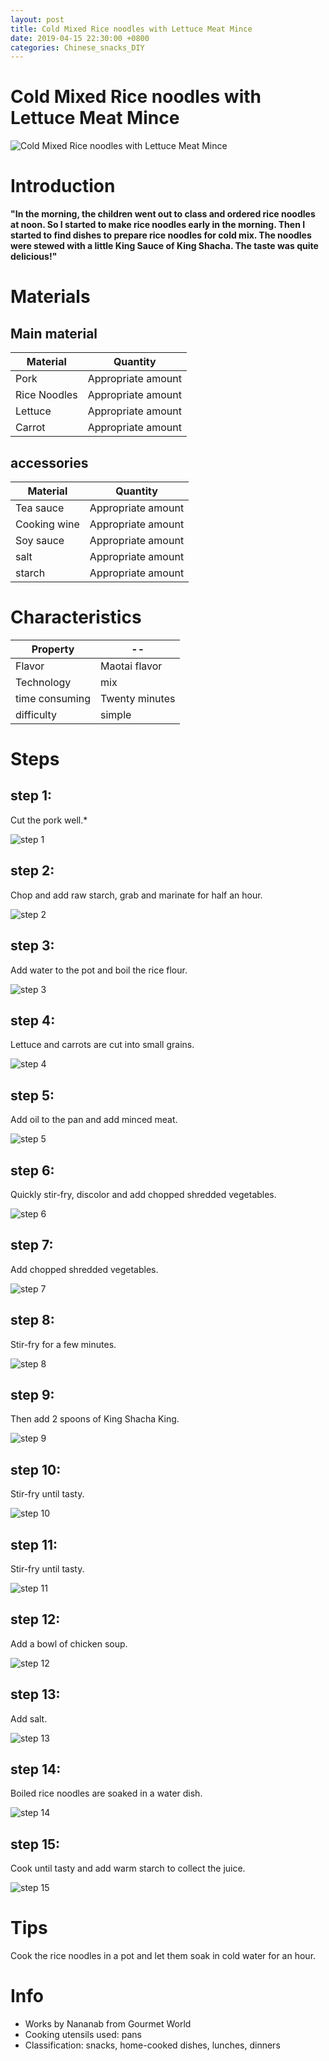 ```yaml
---
layout: post
title: Cold Mixed Rice noodles with Lettuce Meat Mince
date: 2019-04-15 22:30:00 +0800
categories: Chinese_snacks_DIY
---
```


# Cold Mixed Rice noodles with Lettuce Meat Mince

![Cold Mixed Rice noodles with Lettuce Meat Mince]({{site.baseurl}}/img/415550/415550.jpg)

# Introduction

**"In the morning, the children went out to class and ordered rice noodles at noon. So I started to make rice noodles early in the morning. Then I started to find dishes to prepare rice noodles for cold mix. The noodles were stewed with a little King Sauce of King Shacha. The taste was quite delicious!"**

# Materials


## Main material

Material|Quantity
--|--
Pork|Appropriate amount
Rice Noodles|Appropriate amount
Lettuce|Appropriate amount
Carrot|Appropriate amount

## accessories

Material|Quantity
--|--
Tea sauce|Appropriate amount
Cooking wine|Appropriate amount
Soy sauce|Appropriate amount
salt|Appropriate amount
starch|Appropriate amount

# Characteristics

Property|--
--|--
Flavor|Maotai flavor
Technology|mix
time consuming|Twenty minutes
difficulty|simple

# Steps

## step 1:

Cut the pork well.*

![step 1]({{site.baseurl}}/img/415550/1.jpg)

## step 2:

Chop and add raw starch, grab and marinate for half an hour.

![step 2]({{site.baseurl}}/img/415550/2.jpg)

## step 3:

Add water to the pot and boil the rice flour.

![step 3]({{site.baseurl}}/img/415550/3.jpg)

## step 4:

Lettuce and carrots are cut into small grains.

![step 4]({{site.baseurl}}/img/415550/4.jpg)

## step 5:

Add oil to the pan and add minced meat.

![step 5]({{site.baseurl}}/img/415550/5.jpg)

## step 6:

Quickly stir-fry, discolor and add chopped shredded vegetables.

![step 6]({{site.baseurl}}/img/415550/6.jpg)

## step 7:

Add chopped shredded vegetables.

![step 7]({{site.baseurl}}/img/415550/7.jpg)

## step 8:

Stir-fry for a few minutes.

![step 8]({{site.baseurl}}/img/415550/8.jpg)

## step 9:

Then add 2 spoons of King Shacha King.

![step 9]({{site.baseurl}}/img/415550/9.jpg)

## step 10:

Stir-fry until tasty.

![step 10]({{site.baseurl}}/img/415550/10.jpg)

## step 11:

Stir-fry until tasty.

![step 11]({{site.baseurl}}/img/415550/11.jpg)

## step 12:

Add a bowl of chicken soup.

![step 12]({{site.baseurl}}/img/415550/12.jpg)

## step 13:

Add salt.

![step 13]({{site.baseurl}}/img/415550/13.jpg)

## step 14:

Boiled rice noodles are soaked in a water dish.

![step 14]({{site.baseurl}}/img/415550/14.jpg)

## step 15:

Cook until tasty and add warm starch to collect the juice.

![step 15]({{site.baseurl}}/img/415550/15.jpg)

# Tips

Cook the rice noodles in a pot and let them soak in cold water for an hour.

# Info

- Works by Nananab from Gourmet World
- Cooking utensils used: pans
- Classification: snacks, home-cooked dishes, lunches, dinners